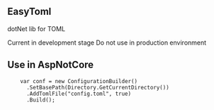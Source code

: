 ## EasyToml
dotNet lib for TOML

Current in development stage Do not use in production environment 
## Use in AspNotCore
```
    var conf = new ConfigurationBuilder()
      .SetBasePath(Directory.GetCurrentDirectory())
      .AddTomlFile("config.toml", true)
      .Build();
```

